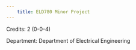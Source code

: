 ```yaml
---
    title: ELD780 Minor Project
---
```

Credits: 2 (0-0-4)

Department: Department of Electrical Engineering

